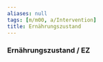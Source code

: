 ```yaml
---
aliases: null
tags: [m/m00, a/Intervention]
title: Ernährungszustand
---
```

### Ernährungszustand / EZ